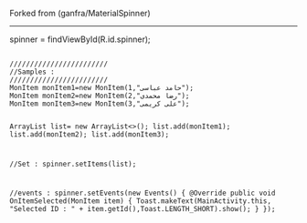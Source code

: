 Forked from (ganfra/MaterialSpinner)



<hr />


spinner = findViewById(R.id.spinner);


<code>
////////////////////////
//Samples :
////////////////////////
MonItem monItem1=new MonItem(1,"حامد عباسی");
MonItem monItem2=new MonItem(2,"رضا محمدی");
MonItem monItem3=new MonItem(3,"علی کریمی");

ArrayList<MonItem> list= new ArrayList<>();
list.add(monItem1);
list.add(monItem2);
list.add(monItem3);

//Set :
spinner.setItems(list);


//events :
spinner.setEvents(new Events() {
    @Override
    public void OnItemSelected(MonItem item) {
        Toast.makeText(MainActivity.this, "Selected ID : " + item.getId(),Toast.LENGTH_SHORT).show();
    }
});
        
</code>